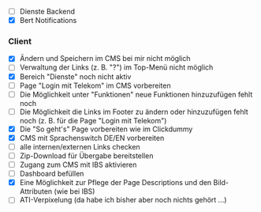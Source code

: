 - [ ] Dienste Backend
- [x] Bert Notifications

### Client
- [x] Ändern und Speichern im CMS bei mir nicht möglich
- [ ] Verwaltung der Links (z. B. "?") im Top-Menü nicht möglich
- [x] Bereich "Dienste" noch nicht aktiv
- [ ] Page "Login mit Telekom" im CMS vorbereiten
- [ ] Die Möglichkeit unter "Funktionen" neue Funktionen hinzuzufügen fehlt noch
- [ ] Die Möglichkeit die Links im Footer zu ändern oder hinzuzufügen fehlt noch (z. B. für die Page "Login mit Telekom")
- [x] Die "So geht's" Page vorbereiten wie im Clickdummy
- [x] CMS mit Sprachenswitch DE/EN vorbereiten
- [ ] alle internen/externen Links checken
- [ ] Zip-Download für Übergabe bereitstellen
- [ ] Zugang zum CMS mit IBS aktivieren
- [ ] Dashboard befüllen
- [x] Eine Möglichkeit zur Pflege der Page Descriptions und den Bild-Attributen  (wie bei IBS) 
- [ ] ATI-Verpixelung (da habe ich bisher aber noch nichts gehört ...)
